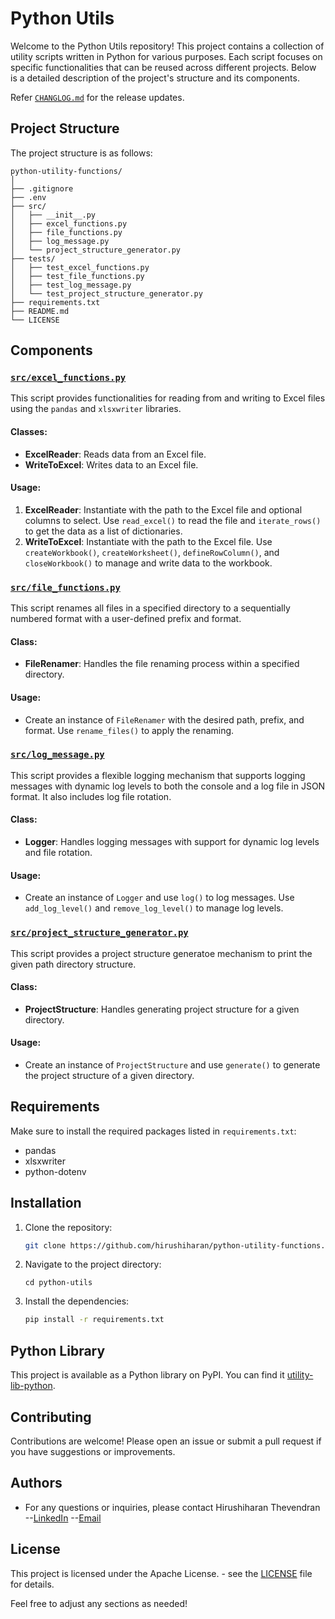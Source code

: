 # Python Utils

Welcome to the Python Utils repository! This project contains a collection of utility scripts written in Python for various purposes. Each script focuses on specific functionalities that can be reused across different projects. Below is a detailed description of the project's structure and its components.

Refer [`CHANGLOG.md`](../../CHANGELOG.md) for the release updates.

## Project Structure

The project structure is as follows:

    python-utility-functions/
    │
    ├── .gitignore
    ├── .env
    ├── src/
    │   ├── __init__.py
    │   ├── excel_functions.py
    │   ├── file_functions.py
    │   ├── log_message.py
    │   └── project_structure_generator.py
    ├── tests/
    │   ├── test_excel_functions.py
    │   ├── test_file_functions.py
    │   ├── test_log_message.py
    │   └── test_project_structure_generator.py
    ├── requirements.txt
    ├── README.md
    └── LICENSE 

## Components

### [`src/excel_functions.py`](src/excel_functions.py)

This script provides functionalities for reading from and writing to Excel files using the `pandas` and `xlsxwriter` libraries.

#### Classes:
- **ExcelReader**: Reads data from an Excel file.
- **WriteToExcel**: Writes data to an Excel file.

#### Usage:
1. **ExcelReader**: Instantiate with the path to the Excel file and optional columns to select. Use `read_excel()` to read the file and `iterate_rows()` to get the data as a list of dictionaries.
2. **WriteToExcel**: Instantiate with the path to the Excel file. Use `createWorkbook()`, `createWorksheet()`, `defineRowColumn()`, and `closeWorkbook()` to manage and write data to the workbook.

### [`src/file_functions.py`](src/file_functions.py)

This script renames all files in a specified directory to a sequentially numbered format with a user-defined prefix and format.

#### Class:
- **FileRenamer**: Handles the file renaming process within a specified directory.

#### Usage:
- Create an instance of `FileRenamer` with the desired path, prefix, and format. Use `rename_files()` to apply the renaming.

### [`src/log_message.py`](src/log_message.py)

This script provides a flexible logging mechanism that supports logging messages with dynamic log levels to both the console and a log file in JSON format. It also includes log file rotation.

#### Class:
- **Logger**: Handles logging messages with support for dynamic log levels and file rotation.

#### Usage:
- Create an instance of `Logger` and use `log()` to log messages. Use `add_log_level()` and `remove_log_level()` to manage log levels.

### [`src/project_structure_generator.py`](src/project_structure_generator.py)

This script provides a project structure generatoe mechanism to print the given path directory structure.

#### Class:
- **ProjectStructure**: Handles generating project structure for a given directory.

#### Usage:
- Create an instance of `ProjectStructure` and use `generate()` to generate the project structure of a given directory.

## Requirements

Make sure to install the required packages listed in `requirements.txt`:

- pandas
- xlsxwriter
- python-dotenv

## Installation

1. Clone the repository:
   ```bash
   git clone https://github.com/hirushiharan/python-utility-functions.git
   ```
2. Navigate to the project directory:
    ```
    cd python-utils
    ```
3. Install the dependencies:
    ```bash
    pip install -r requirements.txt
    ```    

## Python Library

This project is available as a Python library on PyPI. You can find it [utility-lib-python](https://pypi.org/project/py-utility-scripts/).

## Contributing

Contributions are welcome! Please open an issue or submit a pull request if you have suggestions or improvements.

## Authors

- For any questions or inquiries, please contact Hirushiharan Thevendran 
    --[LinkedIn](https://www.linkedin.com/in/hirushiharan-thevendran-a08a82152?lipi=urn%3Ali%3Apage%3Ad_flagship3_profile_view_base_contact_details%3B54o2t%2B3cRw6IQKiNxmk27A%3D%3D)
    --[Email](hirushiharant@gmail.com)

## License

This project is licensed under the Apache License. - see the [LICENSE](LICENSE) file for details.

Feel free to adjust any sections as needed!